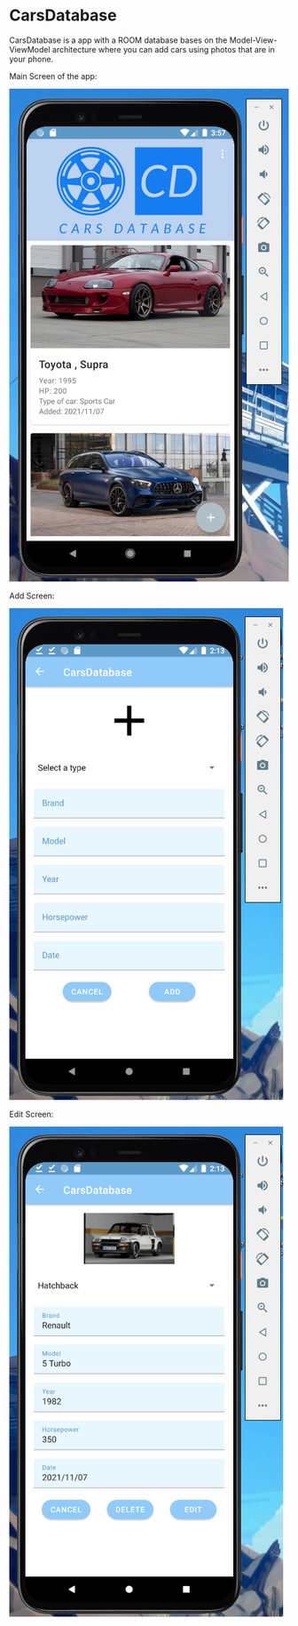 # CarsDatabase
CarsDatabase is a app with a ROOM database bases on the Model-View-ViewModel architecture where you can add cars using photos that are in your phone.

Main Screen of the app:

![Main Screen of the app](ScreenshotsDB/mainScreen.png?raw=true)

Add Screen:

![Add screen of the app](ScreenshotsDB/ScreenshotAdd.png?raw=true)

Edit Screen:

![Edit screen of the app](ScreenshotsDB/ScreenshotEdit.png?raw=true)
